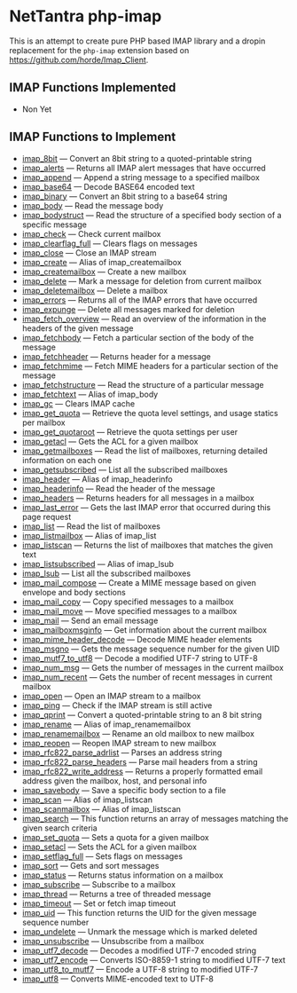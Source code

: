 # NetTantra php-imap
This is an attempt to create pure PHP based IMAP library and a dropin replacement for the `php-imap` extension based on https://github.com/horde/Imap_Client.

## IMAP Functions Implemented
* Non Yet

## IMAP Functions to Implement
*   [imap\_8bit](https://www.php.net/manual/en/function.imap-8bit.php) — Convert an 8bit string to a quoted-printable string
*   [imap\_alerts](https://www.php.net/manual/en/function.imap-alerts.php) — Returns all IMAP alert messages that have occurred
*   [imap\_append](https://www.php.net/manual/en/function.imap-append.php) — Append a string message to a specified mailbox
*   [imap\_base64](https://www.php.net/manual/en/function.imap-base64.php) — Decode BASE64 encoded text
*   [imap\_binary](https://www.php.net/manual/en/function.imap-binary.php) — Convert an 8bit string to a base64 string
*   [imap\_body](https://www.php.net/manual/en/function.imap-body.php) — Read the message body
*   [imap\_bodystruct](https://www.php.net/manual/en/function.imap-bodystruct.php) — Read the structure of a specified body section of a specific message
*   [imap\_check](https://www.php.net/manual/en/function.imap-check.php) — Check current mailbox
*   [imap\_clearflag\_full](https://www.php.net/manual/en/function.imap-clearflag-full.php) — Clears flags on messages
*   [imap\_close](https://www.php.net/manual/en/function.imap-close.php) — Close an IMAP stream
*   [imap\_create](https://www.php.net/manual/en/function.imap-create.php) — Alias of imap\_createmailbox
*   [imap\_createmailbox](https://www.php.net/manual/en/function.imap-createmailbox.php) — Create a new mailbox
*   [imap\_delete](https://www.php.net/manual/en/function.imap-delete.php) — Mark a message for deletion from current mailbox
*   [imap\_deletemailbox](https://www.php.net/manual/en/function.imap-deletemailbox.php) — Delete a mailbox
*   [imap\_errors](https://www.php.net/manual/en/function.imap-errors.php) — Returns all of the IMAP errors that have occurred
*   [imap\_expunge](https://www.php.net/manual/en/function.imap-expunge.php) — Delete all messages marked for deletion
*   [imap\_fetch\_overview](https://www.php.net/manual/en/function.imap-fetch-overview.php) — Read an overview of the information in the headers of the given message
*   [imap\_fetchbody](https://www.php.net/manual/en/function.imap-fetchbody.php) — Fetch a particular section of the body of the message
*   [imap\_fetchheader](https://www.php.net/manual/en/function.imap-fetchheader.php) — Returns header for a message
*   [imap\_fetchmime](https://www.php.net/manual/en/function.imap-fetchmime.php) — Fetch MIME headers for a particular section of the message
*   [imap\_fetchstructure](https://www.php.net/manual/en/function.imap-fetchstructure.php) — Read the structure of a particular message
*   [imap\_fetchtext](https://www.php.net/manual/en/function.imap-fetchtext.php) — Alias of imap\_body
*   [imap\_gc](https://www.php.net/manual/en/function.imap-gc.php) — Clears IMAP cache
*   [imap\_get\_quota](https://www.php.net/manual/en/function.imap-get-quota.php) — Retrieve the quota level settings, and usage statics per mailbox
*   [imap\_get\_quotaroot](https://www.php.net/manual/en/function.imap-get-quotaroot.php) — Retrieve the quota settings per user
*   [imap\_getacl](https://www.php.net/manual/en/function.imap-getacl.php) — Gets the ACL for a given mailbox
*   [imap\_getmailboxes](https://www.php.net/manual/en/function.imap-getmailboxes.php) — Read the list of mailboxes, returning detailed information on each one
*   [imap\_getsubscribed](https://www.php.net/manual/en/function.imap-getsubscribed.php) — List all the subscribed mailboxes
*   [imap\_header](https://www.php.net/manual/en/function.imap-header.php) — Alias of imap\_headerinfo
*   [imap\_headerinfo](https://www.php.net/manual/en/function.imap-headerinfo.php) — Read the header of the message
*   [imap\_headers](https://www.php.net/manual/en/function.imap-headers.php) — Returns headers for all messages in a mailbox
*   [imap\_last\_error](https://www.php.net/manual/en/function.imap-last-error.php) — Gets the last IMAP error that occurred during this page request
*   [imap\_list](https://www.php.net/manual/en/function.imap-list.php) — Read the list of mailboxes
*   [imap\_listmailbox](https://www.php.net/manual/en/function.imap-listmailbox.php) — Alias of imap\_list
*   [imap\_listscan](https://www.php.net/manual/en/function.imap-listscan.php) — Returns the list of mailboxes that matches the given text
*   [imap\_listsubscribed](https://www.php.net/manual/en/function.imap-listsubscribed.php) — Alias of imap\_lsub
*   [imap\_lsub](https://www.php.net/manual/en/function.imap-lsub.php) — List all the subscribed mailboxes
*   [imap\_mail\_compose](https://www.php.net/manual/en/function.imap-mail-compose.php) — Create a MIME message based on given envelope and body sections
*   [imap\_mail\_copy](https://www.php.net/manual/en/function.imap-mail-copy.php) — Copy specified messages to a mailbox
*   [imap\_mail\_move](https://www.php.net/manual/en/function.imap-mail-move.php) — Move specified messages to a mailbox
*   [imap\_mail](https://www.php.net/manual/en/function.imap-mail.php) — Send an email message
*   [imap\_mailboxmsginfo](https://www.php.net/manual/en/function.imap-mailboxmsginfo.php) — Get information about the current mailbox
*   [imap\_mime\_header\_decode](https://www.php.net/manual/en/function.imap-mime-header-decode.php) — Decode MIME header elements
*   [imap\_msgno](https://www.php.net/manual/en/function.imap-msgno.php) — Gets the message sequence number for the given UID
*   [imap\_mutf7\_to\_utf8](https://www.php.net/manual/en/function.imap-mutf7-to-utf8.php) — Decode a modified UTF-7 string to UTF-8
*   [imap\_num\_msg](https://www.php.net/manual/en/function.imap-num-msg.php) — Gets the number of messages in the current mailbox
*   [imap\_num\_recent](https://www.php.net/manual/en/function.imap-num-recent.php) — Gets the number of recent messages in current mailbox
*   [imap\_open](https://www.php.net/manual/en/function.imap-open.php) — Open an IMAP stream to a mailbox
*   [imap\_ping](https://www.php.net/manual/en/function.imap-ping.php) — Check if the IMAP stream is still active
*   [imap\_qprint](https://www.php.net/manual/en/function.imap-qprint.php) — Convert a quoted-printable string to an 8 bit string
*   [imap\_rename](https://www.php.net/manual/en/function.imap-rename.php) — Alias of imap\_renamemailbox
*   [imap\_renamemailbox](https://www.php.net/manual/en/function.imap-renamemailbox.php) — Rename an old mailbox to new mailbox
*   [imap\_reopen](https://www.php.net/manual/en/function.imap-reopen.php) — Reopen IMAP stream to new mailbox
*   [imap\_rfc822\_parse\_adrlist](https://www.php.net/manual/en/function.imap-rfc822-parse-adrlist.php) — Parses an address string
*   [imap\_rfc822\_parse\_headers](https://www.php.net/manual/en/function.imap-rfc822-parse-headers.php) — Parse mail headers from a string
*   [imap\_rfc822\_write\_address](https://www.php.net/manual/en/function.imap-rfc822-write-address.php) — Returns a properly formatted email address given the mailbox, host, and personal info
*   [imap\_savebody](https://www.php.net/manual/en/function.imap-savebody.php) — Save a specific body section to a file
*   [imap\_scan](https://www.php.net/manual/en/function.imap-scan.php) — Alias of imap\_listscan
*   [imap\_scanmailbox](https://www.php.net/manual/en/function.imap-scanmailbox.php) — Alias of imap\_listscan
*   [imap\_search](https://www.php.net/manual/en/function.imap-search.php) — This function returns an array of messages matching the given search criteria
*   [imap\_set\_quota](https://www.php.net/manual/en/function.imap-set-quota.php) — Sets a quota for a given mailbox
*   [imap\_setacl](https://www.php.net/manual/en/function.imap-setacl.php) — Sets the ACL for a given mailbox
*   [imap\_setflag\_full](https://www.php.net/manual/en/function.imap-setflag-full.php) — Sets flags on messages
*   [imap\_sort](https://www.php.net/manual/en/function.imap-sort.php) — Gets and sort messages
*   [imap\_status](https://www.php.net/manual/en/function.imap-status.php) — Returns status information on a mailbox
*   [imap\_subscribe](https://www.php.net/manual/en/function.imap-subscribe.php) — Subscribe to a mailbox
*   [imap\_thread](https://www.php.net/manual/en/function.imap-thread.php) — Returns a tree of threaded message
*   [imap\_timeout](https://www.php.net/manual/en/function.imap-timeout.php) — Set or fetch imap timeout
*   [imap\_uid](https://www.php.net/manual/en/function.imap-uid.php) — This function returns the UID for the given message sequence number
*   [imap\_undelete](https://www.php.net/manual/en/function.imap-undelete.php) — Unmark the message which is marked deleted
*   [imap\_unsubscribe](https://www.php.net/manual/en/function.imap-unsubscribe.php) — Unsubscribe from a mailbox
*   [imap\_utf7\_decode](https://www.php.net/manual/en/function.imap-utf7-decode.php) — Decodes a modified UTF-7 encoded string
*   [imap\_utf7\_encode](https://www.php.net/manual/en/function.imap-utf7-encode.php) — Converts ISO-8859-1 string to modified UTF-7 text
*   [imap\_utf8\_to\_mutf7](https://www.php.net/manual/en/function.imap-utf8-to-mutf7.php) — Encode a UTF-8 string to modified UTF-7
*   [imap\_utf8](https://www.php.net/manual/en/function.imap-utf8.php) — Converts MIME-encoded text to UTF-8

